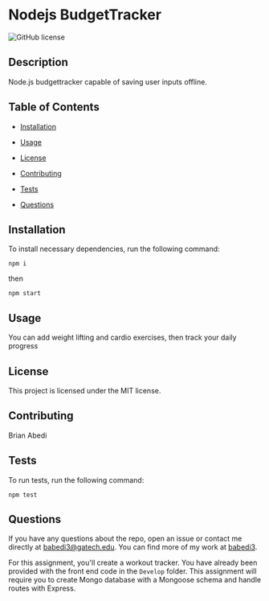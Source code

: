 # Nodejs BudgetTracker
![GitHub license](https://img.shields.io/badge/license-MIT-blue.svg)

## Description

Node.js budgettracker capable of saving user inputs offline.

## Table of Contents 

* [Installation](#installation)

* [Usage](#usage)

* [License](#license)

* [Contributing](#contributing)

* [Tests](#tests)

* [Questions](#questions)

## Installation

To install necessary dependencies, run the following command:

```
npm i
```

then

```
npm start
```
## Usage

You can add weight lifting and cardio exercises, then track your daily progress

## License

This project is licensed under the MIT license.
  
## Contributing

Brian Abedi


## Tests

To run tests, run the following command:

```
npm test
```

## Questions

If you have any questions about the repo, open an issue or contact me directly at babedi3@gatech.edu. You can find more of my work at [babedi3](https://github.com/babedi3/).

For this assignment, you'll create a workout tracker. You have already been provided with the front end code in the `Develop` folder. This assignment will require you to create Mongo database with a Mongoose schema and handle routes with Express.
